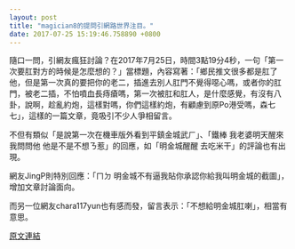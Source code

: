 ```yaml
---
layout: post
title: "magician8的提問引網路世界注目。"
date: 2017-07-25 15:19:46.758890 +0800
---
```


隨口一問，引網友瘋狂討論？在2017年7月25日，時間3點19分4秒，一句「第一次要肛對方的時候是怎麼想的？」當標題，內容寫著：「鄉民推文很多都是肛了他，但是第一次真的要把你的老二，插進去別人肛門不覺得噁心嗎，或者你的肛門，被老二插，不怕噴血長痔瘡嗎，第一次被肛和肛人，是什麼感覺，有沒有八卦，說啊，趁亂約炮，這樣對嗎，你們這樣約炮，有顧慮到原Po港受嗎，森七七」，這樣的一篇文章，竟吸引不少人爭相留言。

不但有類似「是說第一次在機車版外看到平鎮金城武ㄏ」、「鐵棒 我老婆明天醒來我問問他 他是不是不想ㄋ惹」的回應，如「明金城醒醒 去吃米干」的評論也有出現。

網友JingP則特別回應：「ㄇㄉ 明金城不有逼我貼你承認你給我叫明金城的截圖」，增加文章討論面向。

而另一位網友chara117yun也有感而發，留言表示：「不想給明金城肛喇」，相當有意思。

<a href = "https://www.ptt.cc/bbs/Gossiping/M.1500923947.A.AD1.html">原文連結</a>

